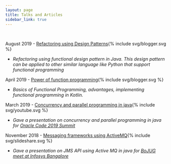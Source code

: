 ```yaml
---
layout: page
title: Talks and Articles
sidebar_link: true
---
```


&nbsp;

August 2019 - [Refactoring using Design Patterns](https://hackernoon.com/refactoring-using-functional-programming-g682o30g6){% include svg/blogger.svg %}

* *Refactoring using functional design pattern in Java. This design pattern can be applied to other similar language like Python that support functional programming*


April 2019 - [Power of function programming](https://blogs.oracle.com/developers/the-power-of-functional-programming){% include svg/blogger.svg %}

* *Basics of Functional Programming, advantages, implementing functional programming in Kotlin.*

March 2019 - [Concurrency and parallel programming in java](http://www.youtube.com/watch?feature=player_embedded&v=fbpEs51JfdU){% include svg/youtube.svg %}

* *Gave a presentation on concurrency and parallel programming in java for [Oracle Code 2019 Summit]({https://developer.oracle.com/code/bengaluru-march-2019)*


November 2018 - [Messaging frameworks using ActiveMQ](https://www.slideshare.net/arvindkumar1611/messaging-frameworks-using-jms){% include svg/slideshare.svg %}


* *Gave a presentation on JMS API using Active MQ in java for [BoJUG meet at Infosys Bangalore](https://www.meetup.com/BangaloreOpenJUG/events/254584548/)*

